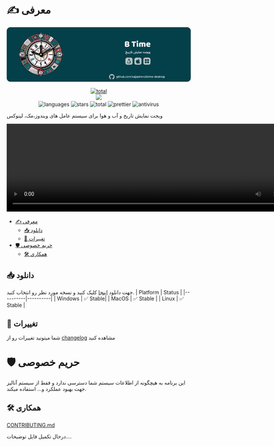 # ✍ معرفی

<p align="center">
    <img src=".github/assets/banner.png" alt="B time banner" width="600">
</p>

<p align="center">
    <a href="https://discord.gg/p9TZzEV39e" target="_blank">
         <img src="https://discordapp.com/api/guilds/1088561568272367777/widget.png?style=banner2" alt="total" >
    </a>
    <br/>
<a href="https://coffeebede.com/dnschanger.github.io"><img  width=100 src="https://coffeebede.ir/DashboardTemplateV2/app-assets/images/banner/default-yellow.svg" /></a>
<br/>
    <img src="https://img.shields.io/github/languages/top/sajjadmrx/btime-desktop" alt="languages" >
    <img src="https://img.shields.io/github/stars/sajjadmrx/btime-desktop" alt="stars">
    <img src="https://img.shields.io/github/downloads/sajjadmrx/btime-desktop/total.svg" alt="total" >
    <img src="https://img.shields.io/badge/code_style-prettier-ff69b4.svg?style=flat-square" alt="prettier" >
    <img src="https://img.shields.io/badge/antivirus-PASS-green" alt="antivirus" >
</p>

ویجت نمایش تاریخ و آب و هوا برای سیستم عامل های ویندوز،مک، لینوکس

<video width="809" height="240" controls>
  <source src=".github/assets/b-time.mp4" type="video/mp4">
</video>

- [✍ معرفی](#-معرفی)
  - [📥 دانلود](#-دانلود)
  - [📝 تغییرات](#-تغییرات)
- [🛡️ حریم خصوصی](#️-حریم-خصوصی)
  - [🛠 همکاری](#-همکاری)

## 📥 دانلود

جهت دانلود [اینجا](https://github.com/sajjadmrx/btime-desktop/releases) کلیک کنید و نسخه مورد نظر رو انتخاب کنید.
| Platform | Status |
|----------|----------|
| Windows | ✅ Stable|
| MacOS | ✅ Stable |
| Linux | ✅ Stable |

## 📝 تغییرات

شما میتونید تغییرات رو از [changelog](changelog.md) مشاهده کنید

# 🛡️ حریم خصوصی

این برنامه به هیچگونه از اطلاعات سیستم شما دسترسی ندارد و فقط از سیستم آنالیز جهت بهبود عملکرد و... استفاده میکند.

## 🛠 همکاری

[CONTRIBUTING.md](./CONTRIBUTING.md)

درحال تکمیل فایل توضیحات....
